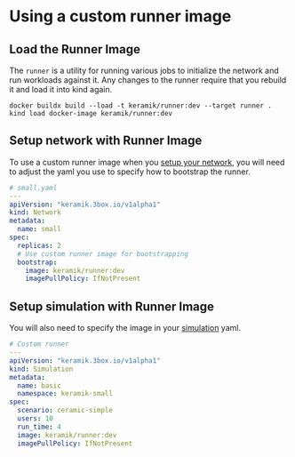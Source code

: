 # Using a custom runner image

## Load the Runner Image

The `runner` is a utility for running various jobs to initialize the network and run workloads against it.
Any changes to the runner require that you rebuild it and load it into kind again.

```shell
docker buildx build --load -t keramik/runner:dev --target runner .
kind load docker-image keramik/runner:dev
```

## Setup network with Runner Image

To use a custom runner image when you [setup your network](./setup_network.md), you will need to adjust the yaml you
use to specify how to bootstrap the runner.

```yaml
# small.yaml
---
apiVersion: "keramik.3box.io/v1alpha1"
kind: Network
metadata:
  name: small
spec:
  replicas: 2
  # Use custom runner image for bootstrapping
  bootstrap:
    image: keramik/runner:dev
    imagePullPolicy: IfNotPresent
```

## Setup simulation with Runner Image

You will also need to specify the image in your [simulation](./simulation.md) yaml.

```yaml
# Custom runner
---
apiVersion: "keramik.3box.io/v1alpha1"
kind: Simulation
metadata:
  name: basic
  namespace: keramik-small
spec:
  scenario: ceramic-simple
  users: 10
  run_time: 4
  image: keramik/runner:dev
  imagePullPolicy: IfNotPresent
```